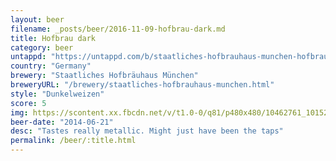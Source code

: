 ```yaml
---
layout: beer
filename: _posts/beer/2016-11-09-hofbrau-dark.md
title: Hofbrau dark
category: beer
untappd: "https://untappd.com/b/staatliches-hofbrauhaus-munchen-hofbrau-schwarze-weisse--dark-wheat--hefeweizen-dunkel/25780"
country: "Germany"
brewery: "Staatliches Hofbräuhaus München"
breweryURL: "/brewery/staatliches-hofbrauhaus-munchen.html"
style: "Dunkelweizen"
score: 5
img: https://scontent.xx.fbcdn.net/v/t1.0-0/q81/p480x480/10462761_10152534310558745_1029523877930371907_n.jpg?_nc_cat=0&oh=4638fc851739b6132e4298fad840f37f&oe=5BC25521
beer-date: "2014-06-21"
desc: "Tastes really metallic. Might just have been the taps"
permalink: /beer/:title.html
---
```

